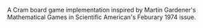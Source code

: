 A Cram board game implementation inspired by Martin Gardener's Mathematical Games in Scientific American's Feburary 1974 issue.
